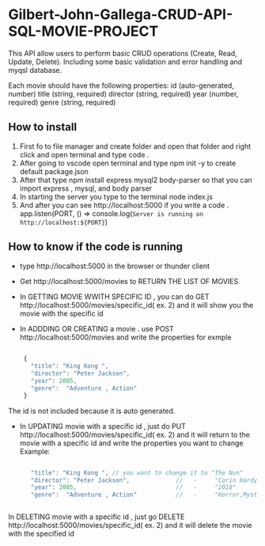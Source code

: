 # Gilbert-John-Gallega-CRUD-API-SQL-MOVIE-PROJECT

 This API  allow users to perform basic CRUD operations (Create, Read, Update, Delete). Including some basic validation and error handling and  myqsl database.

Each movie should have the following properties:
id (auto-generated, number)
title (string, required)
director (string, required)
year (number, required)
genre (string, required)

## How to install

1. First fo to file manager and create folder and open that folder and right click and open terminal and type code . 
2. After going to vscode open terminal and type   npm init -y  to create default package.json
3. After that type   npm install express mysql2 body-parser   so that you can import express , mysql, and body parser
4. In starting the server you type to the terminal  node index.js
5. And after you can see http://localhost:5000 if you write a code . app.listen(PORT, () => console.log(`Server is running on http://localhost:${PORT}`)

## How to know if the code is running 

- type http://localhost:5000 in the browser or thunder client
- Get http://localhost:5000/movies  to RETURN THE LIST OF MOVIES
- In GETTING MOVIE WWITH SPECIFIC ID , you can do GET http://localhost:5000/movies/specific_id( ex. 2)
  and it will show you the movie with the specific id
- In ADDDING OR CREATING  a movie . use POST http://localhost:5000/movies    and write the properties for exmple

  ```javascript
   
   {
     "title": "King Kong ",
     "director": "Peter Jackson",
     "year": 2005,
     "genre":  "Adventure , Action"
   }

The id is not included because it is auto generated.
  

- In UPDATING movie with a specific id  , just do PUT  http://localhost:5000/movies/specific_id( ex. 2)
  and it will return to the movie with a specific id and write the properties you want to change
     Example:

  ```javascript

     "title": "King Kong ", // you want to change it to "The Nun"
     "director": "Peter Jackson",             //   -     "Corin Hardy"
     "year": 2005,                            //   -     "2018"
     "genre":  "Adventure , Action"           //   -     "Horror,Mystery"
  
  

 In DELETING movie with a specific id , just go DELETE   http://localhost:5000/movies/specific_id( ex. 2)
 and it will delete the movie with the specified id


  

